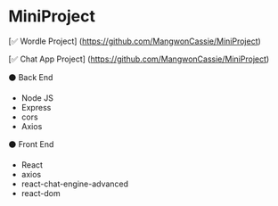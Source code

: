 # MiniProject



[✅ Wordle Project] (https://github.com/MangwonCassie/MiniProject)



[✅ Chat App Project] (https://github.com/MangwonCassie/MiniProject)

⚫ Back End
- Node JS
- Express
- cors
- Axios

⚫ Front End
- React
- axios
- react-chat-engine-advanced
- react-dom
